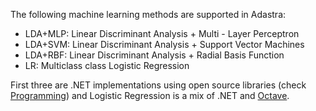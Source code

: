 The following machine learning methods are supported in Adastra:

  * LDA+MLP: Linear Discriminant Analysis + Multi - Layer Perceptron
  * LDA+SVM: Linear Discriminant Analysis + Support Vector Machines
  * LDA+RBF: Linear Discriminant Analysis + Radial Basis Function
  * LR: Multiclass class Logistic Regression

First three are .NET implementations using open source libraries (check [Programming](Programming.md)) and Logistic Regression is a mix of .NET and [Octave](Octave.md).